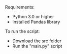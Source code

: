 Requirements:
- Python 3.0 or higher
- Installed Pandas library

To run the script:
- Download the src folder
- Run the "main.py" script
